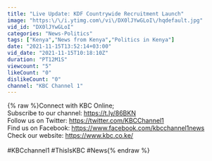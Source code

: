 ```yaml
---
title: "Live Update: KDF Countrywide Recruitment Launch"
image: "https:\/\/i.ytimg.com\/vi\/DX0lJYwGLoI\/hqdefault.jpg"
vid_id: "DX0lJYwGLoI"
categories: "News-Politics"
tags: ["Kenya","News from Kenya","Politics in Kenya"]
date: "2021-11-15T13:52:14+03:00"
vid_date: "2021-11-15T10:18:10Z"
duration: "PT12M1S"
viewcount: "5"
likeCount: "0"
dislikeCount: "0"
channel: "KBC Channel 1"
---
```

{% raw %}Connect with KBC Online;<br />Subscribe to our channel: <a rel="nofollow" target="blank" href="https://t.ly/86BKN">https://t.ly/86BKN</a><br />Follow us on Twitter: <a rel="nofollow" target="blank" href="https://twitter.com/KBCChannel1">https://twitter.com/KBCChannel1</a> <br />Find us on Facebook: <a rel="nofollow" target="blank" href="https://www.facebook.com/kbcchannel1news">https://www.facebook.com/kbcchannel1news</a> <br />Check our website: <a rel="nofollow" target="blank" href="https://www.kbc.co.ke/">https://www.kbc.co.ke/</a><br /><br />#KBCchannel1 #ThisIsKBC #News{% endraw %}
